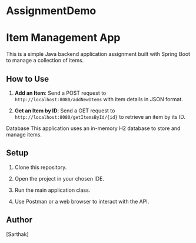 # AssignmentDemo

# Item Management App

This is a simple Java backend application assignment built with Spring Boot to manage a collection of items.

## How to Use

1. **Add an Item**: Send a POST request to `http://localhost:8080/addNewItems` with item details in JSON format.

2. **Get an Item by ID**: Send a GET request to `http://localhost:8080/getItemsById/{id}` to retrieve an item by its ID.

Database
This application uses an in-memory H2 database to store and manage items.

## Setup

1. Clone this repository.

2. Open the project in your chosen IDE.

3. Run the main application class.

4. Use Postman or a web browser to interact with the API.

## Author

[Sarthak]

